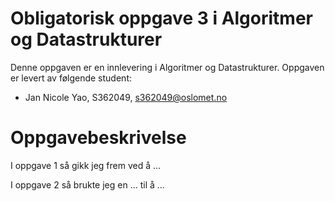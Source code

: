 # Obligatorisk oppgave 3 i Algoritmer og Datastrukturer

Denne oppgaven er en innlevering i Algoritmer og Datastrukturer. 
Oppgaven er levert av følgende student:
* Jan Nicole Yao, S362049, s362049@oslomet.no


# Oppgavebeskrivelse

I oppgave 1 så gikk jeg frem ved å ...

I oppgave 2 så brukte jeg en ... til å ...
